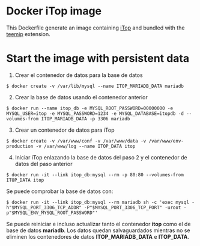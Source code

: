 Docker iTop image
=================

This Dockerfile generate an image containing [iTop](http://www.combodo.com/-Overview-.html) and bundled with the [teemip](http://www.teemip.com) extension.

# Start the image with persistent data

1. Crear el contenedor de datos para la base de datos

~~~~
$ docker create -v /var/lib/mysql --name ITOP_MARIADB_DATA mariadb
~~~~

2. Crear la base de datos usando el contenedor anterior

~~~~
$ docker run --name itop_db -e MYSQL_ROOT_PASSWORD=00000000 -e MYSQL_USER=itop -e MYSQL_PASSWORD=1234 -e MYSQL_DATABASE=itopdb -d --volumes-from ITOP_MARIADB_DATA -p 3306 mariadb
~~~~

3. Crear un contenedor de datos para iTop

~~~~
$ docker create -v /var/www/conf -v /var/www/data -v /var/www/env-production -v /var/www/log --name ITOP_DATA itop
~~~~

4. Iniciar iTop enlazando la base de datos del paso 2 y el contenedor de datos del paso anterior

~~~~
$ docker run -it --link itop_db:mysql --rm -p 80:80 --volumes-from ITOP_DATA itop
~~~~

Se puede comprobar la base de datos con:

~~~~
$ docker run -it --link itop_db:mysql --rm mariadb sh -c 'exec mysql -h"$MYSQL_PORT_3306_TCP_ADDR" -P"$MYSQL_PORT_3306_TCP_PORT" -uroot -p"$MYSQL_ENV_MYSQL_ROOT_PASSWORD"'
~~~~

Se puede reiniciar e incluso actualizar tanto el contenedor **itop** como el de base de datos **mariadb**. Los datos quedan salvaguardados mientras no se eliminen los contenedores de datos **ITOP_MARIADB_DATA** e **ITOP_DATA**.
